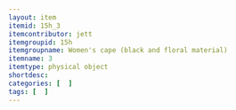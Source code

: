 ```yaml
---
layout: item
itemid: 15h_3
itemcontributor: jett
itemgroupid: 15h
itemgroupname: Women's cape (black and floral material)
itemname: 3
itemtype: physical object
shortdesc: 
categories: [  ]
tags: [  ]
---
```







